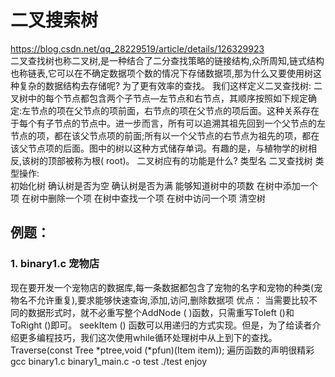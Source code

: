 # 二叉搜索树
https://blog.csdn.net/qq_28229519/article/details/126329923  
二叉查找树也称二叉树,是一种结合了二分查找策略的链接结构,众所周知,链式结构也称链表,它可以在不确定数据项个数的情况下存储数据项,那为什么又要使用树这种复杂的数据结构去存储呢?
为了更有效率的查找。
我们这样定义二叉查找树:
二叉树中的每个节点都包含两个子节点—左节点和右节点，其顺序按照如下规定确定:左节点的项在父节点的项前面，右节点的项在父节点的项后面。这种关系存在于每个有子节点的节点中。进一步而言，所有可以追溯其祖先回到一个父节点的左节点的项，都在该父节点项的前面;所有以一个父节点的右节点为祖先的项，都在该父节点项的后面。图中的树以这种方式储存单词。有趣的是，与植物学的树相反,该树的顶部被称为根( root)。
二叉树应有的功能是什么?
类型名	二叉查找树
类型操作:	
初始化树
确认树是否为空
确认树是否为满
能够知道树中的项数
在树中添加一个项
在树中删除一个项
在树中查找一个项
在树中访问一个项
清空树

## 例题：
### 1. binary1.c   宠物店
现在要开发一个宠物店的数据库,每一条数据都包含了宠物的名字和宠物的种类(宠物名不允许重复),要求能够快速查询,添加,访问,删除数据项
优点： 当需要比较不同的数据形式时，就不必重写整个AddNode ( )函数，只需重写Toleft ()和ToRight ()即可。
seekItem () 函数可以用递归的方式实现。但是，为了给读者介绍更多编程技巧，我们这次使用while循环处理树中从上到下的查找。
Traverse(const Tree *ptree,void (*pfun)(Item item)); 遍历函数的声明很精彩
gcc binary1.c binary1_main.c -o test
./test
enjoy

